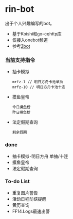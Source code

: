 # rin-bot
出于个人兴趣编写的bot。

+ 基于Koishi和go-cqhttp库
+ 仅接入onebot频道
+ 参考[2bot](https://github.com/idlist/2bot-v4)


### 当前支持指令
+ 抽卡模拟
    ```
    mrfz-1 // 明日方舟卡池单抽
    mrfz-10 // 明日方舟卡池十连
    ```

+ 摸鱼皇帝
    ```
    今日摸鱼榜
    昨日摸鱼榜
    ```

+ 法定假期查询
    ```
    剩余假期
    ```


### done
+ 抽卡模拟-明日方舟 单抽/十连
+ 摸鱼皇帝
+ 法定假期查询

### To-do List
+ 重复图片警告
+ 活动日程防侠提醒
+ 黄历查询
+ FF14.Logs最速出警



